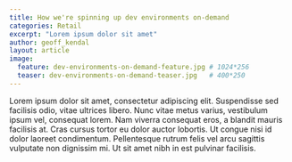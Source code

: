 ```yaml
---
title: How we're spinning up dev environments on-demand
categories: Retail
excerpt: "Lorem ipsum dolor sit amet"
author: geoff_kendal
layout: article
image: 
  feature: dev-environments-on-demand-feature.jpg # 1024*256
  teaser: dev-environments-on-demand-teaser.jpg   # 400*250
---
```


Lorem ipsum dolor sit amet, consectetur adipiscing elit. Suspendisse sed facilisis odio, vitae ultrices libero. Nunc vitae metus varius, vestibulum ipsum vel, consequat lorem. Nam viverra consequat eros, a blandit mauris facilisis at. Cras cursus tortor eu dolor auctor lobortis. Ut congue nisi id dolor laoreet condimentum. Pellentesque rutrum felis vel arcu sagittis vulputate non dignissim mi. Ut sit amet nibh in est pulvinar facilisis.
